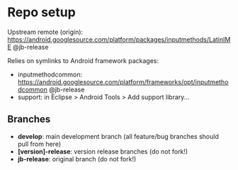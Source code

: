 # Repo setup

Upstream remote (origin): https://android.googlesource.com/platform/packages/inputmethods/LatinIME @jb-release

Relies on symlinks to Android framework packages:
* inputmethodcommon: https://android.googlesource.com/platform/frameworks/opt/inputmethodcommon @jb-release
* support: in Eclipse > Android Tools > Add support library...

## Branches

* **develop**: main development branch (all feature/bug branches should pull from here)
* **[version]-release**: version release branches (do not fork!)
* **jb-release**: original branch (do not fork!)

